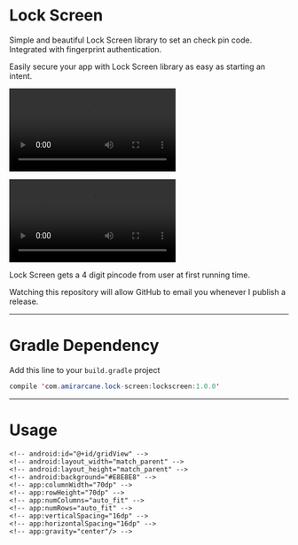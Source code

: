 # Lock Screen

Simple and beautiful Lock Screen library to set an check pin code. Integrated with fingerprint authentication.

Easily secure your app with Lock Screen library as easy as starting an intent. 

![Screenshots](https://github.com/amirarcane/lock-screen/blob/master/demo/set.mp4)

![Screenshots](https://github.com/amirarcane/lock-screen/blob/master/demo/check.mp4) 

Lock Screen gets a 4 digit pincode from user at first running time.

Watching this repository will allow GitHub to email you whenever I publish a release.

---
# Gradle Dependency

Add this line to your `build.gradle` project

```java
compile 'com.amirarcane.lock-screen:lockscreen:1.0.0'
```
---
# Usage

<!-- Just add these lines to your class, that's it. -->

<!-- ```java -->
<!-- RecentImages recentImages = new RecentImages(); -->
<!-- ImageAdapter adapter = recentImages.getAdapter(MainActivity.this); -->
<!-- ``` -->
<!-- `recentImages.getAdapter()` method returns an adapter that you can easily set it as your gridView adapter. By default it returns device pictures based on `Date_Taken` and `Descending` order, for changing them see [Customization](https://github.com/amirarcane/recent-images/#customization) -->

<!-- Use `recentImages.cleanupCache()` to clean the cache. -->
<!-- It removes all the callbacks from the drawables stored in the memory cache. -->
<!-- This method must be called from the onDestroy() method of any activity using the cached drawables. -->
<!-- Failure to do so will result in the entire activity being leaked. -->

<!-- You can use regular gridView but if you want to use it exactly like above picture you need horizontal gridView. -->
<!-- I used jess-anders/two-way-gridView in this library. All you have to do is set below code in your xml instead of regular gridView: -->

<!-- ```xml -->

<!-- <com.jess.ui.TwoWayGridView -->
    <!-- android:id="@+id/gridView" -->
    <!-- android:layout_width="match_parent" -->
    <!-- android:layout_height="match_parent" -->
    <!-- android:background="#E8E8E8" -->
    <!-- app:columnWidth="70dp" -->
    <!-- app:rowHeight="70dp" -->
    <!-- app:numColumns="auto_fit" -->
    <!-- app:numRows="auto_fit" -->
    <!-- app:verticalSpacing="16dp" -->
    <!-- app:horizontalSpacing="16dp" -->
    <!-- app:gravity="center"/> -->

<!-- ``` -->
<!-- --- -->
<!-- # Customization -->

<!-- RecentImages class contains some methods for customization: -->

<!-- `getAdapter(Context context)` default method to get adapter -->

<!-- `getAdapter(Context context, String columns, String sort)` parameter columns filters device images base on date, name, id and etc. parameter sort will sort them based on `Desecnding` or `Ascending` order -->

<!-- `setDrawable(int drawable)` to use an image from you drawable folder before loading of images -->

<!-- `setHeight(int height)` to set images height (in dp) -->

<!-- `setWidth(int width)` to set images width (in dp) -->

<!-- `setPadding(int padding)` to set images padding (in dp) -->

<!-- `setSize(int size)` to set quality of thumbnail images (values are 1, 2, 3, 4. 1 means best quality and high resolution and 4 means least quality an low resolution) -->

<!-- Here is an example: -->

<!-- ```java -->
<!-- RecentImages recentImages = new RecentImages(); -->
<!-- ri.setHeight(70); -->
<!-- ri.setWidth(70); -->
<!-- ImageAdapter adapter = recentImages.getAdapter(MainActivity.this, ri.LATITUDE, ri.ASCENDING); -->
<!-- gridView.setAdapter(adapter); -->
<!-- ``` -->

<!-- --- -->
